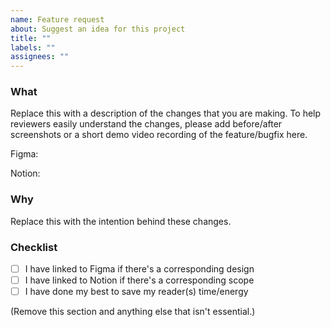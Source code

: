 ```yaml
---
name: Feature request
about: Suggest an idea for this project
title: ""
labels: ""
assignees: ""
---
```


### What

Replace this with a description of the changes that you are making. To help reviewers easily understand the changes, please add before/after screenshots or a short demo video recording of the feature/bugfix here.

Figma: 

Notion: 

### Why

Replace this with the intention behind these changes.

### Checklist

- [ ] I have linked to Figma if there's a corresponding design
- [ ] I have linked to Notion if there's a corresponding scope
- [ ] I have done my best to save my reader(s) time/energy

(Remove this section and anything else that isn't essential.)
